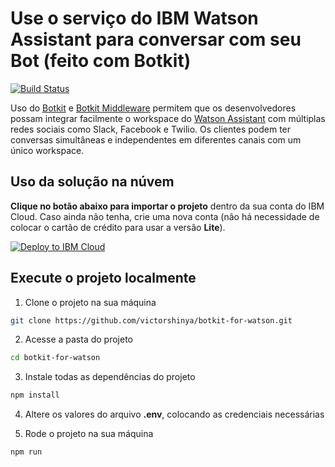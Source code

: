 # Use o serviço do IBM Watson Assistant para conversar com seu Bot (feito com Botkit)

[![Build Status](https://travis-ci.org/watson-developer-cloud/botkit-middleware.svg?branch=master)](https://travis-ci.org/watson-developer-cloud/botkit-middleware)

Uso do [Botkit](http://howdy.ai/botkit) e [Botkit Middleware](https://github.com/watson-developer-cloud/botkit-middleware) permitem que os desenvolvedores possam integrar facilmente o workspace do [Watson Assistant](https://www.ibm.com/watson/services/conversation/) com múltiplas redes sociais como Slack, Facebook e Twilio. Os clientes podem ter conversas simultâneas e independentes em diferentes canais com um único workspace.

## Uso da solução na núvem

**Clique no botão abaixo para importar o projeto** dentro da sua conta do IBM Cloud. Caso ainda não tenha, crie uma nova conta (não há necessidade de colocar o cartão de crédito para usar a versão **Lite**).

[![Deploy to IBM Cloud](https://bluemix.net/deploy/button.png)](https://bluemix.net/deploy?repository=https://github.com/victorshinya/botkit-for-watson)

## Execute o projeto localmente

1. Clone o projeto na sua máquina

```sh
git clone https://github.com/victorshinya/botkit-for-watson.git
```

2. Acesse a pasta do projeto

```sh
cd botkit-for-watson
```

3. Instale todas as dependências do projeto

```sh
npm install
```

4. Altere os valores do arquivo **.env**, colocando as credenciais necessárias

5. Rode o projeto na sua máquina

```sh
npm run
```
